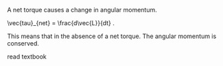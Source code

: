 A net torque causes a change in angular momentum. 

<lrn-math>\vec{tau}_{net} = \frac{d\vec{L}}{dt} </lrn-math>.

This means that in the absence of a net torque. The angular momentum is conserved. 


read textbook 